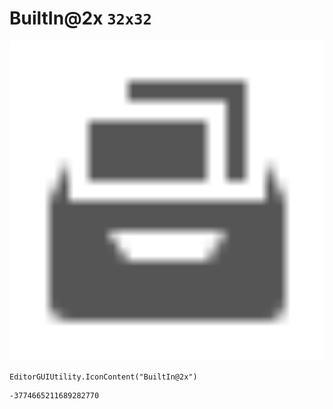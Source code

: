 # BuiltIn@2x `32x32`
<img src="/img/BuiltIn@2x.png" width=512 height=512>

``` CSharp
EditorGUIUtility.IconContent("BuiltIn@2x")
```
```
-3774665211689282770
```
